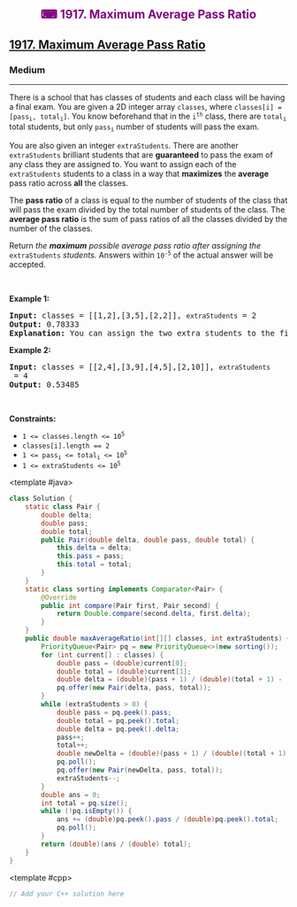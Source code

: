 <div align = "center">
<h style = "margin-bottom: 0px; margin-top: 0px; color : purple;" align = "center" class = "header">

## ⌨ 1917. Maximum Average Pass Ratio

</h>
</div>

<h2><a href="https://leetcode.com/problems/maximum-average-pass-ratio" target = "_blank">1917. Maximum Average Pass Ratio</a></h2><h3>Medium</h3><hr><p>There is a school that has classes of students and each class will be having a final exam. You are given a 2D integer array <code>classes</code>, where <code>classes[i] = [pass<sub>i</sub>, total<sub>i</sub>]</code>. You know beforehand that in the <code>i<sup>th</sup></code> class, there are <code>total<sub>i</sub></code> total students, but only <code>pass<sub>i</sub></code> number of students will pass the exam.</p>

<p>You are also given an integer <code>extraStudents</code>. There are another <code>extraStudents</code> brilliant students that are <strong>guaranteed</strong> to pass the exam of any class they are assigned to. You want to assign each of the <code>extraStudents</code> students to a class in a way that <strong>maximizes</strong> the <strong>average</strong> pass ratio across <strong>all</strong> the classes.</p>

<p>The <strong>pass ratio</strong> of a class is equal to the number of students of the class that will pass the exam divided by the total number of students of the class. The <strong>average pass ratio</strong> is the sum of pass ratios of all the classes divided by the number of the classes.</p>

<p>Return <em>the <strong>maximum</strong> possible average pass ratio after assigning the </em><code>extraStudents</code><em> students. </em>Answers within <code>10<sup>-5</sup></code> of the actual answer will be accepted.</p>

<p>&nbsp;</p>
<p><strong class="example">Example 1:</strong></p>

<pre>
<strong>Input:</strong> classes = [[1,2],[3,5],[2,2]], <code>extraStudents</code> = 2
<strong>Output:</strong> 0.78333
<strong>Explanation:</strong> You can assign the two extra students to the first class. The average pass ratio will be equal to (3/4 + 3/5 + 2/2) / 3 = 0.78333.
</pre>

<p><strong class="example">Example 2:</strong></p>

<pre>
<strong>Input:</strong> classes = [[2,4],[3,9],[4,5],[2,10]], <code>extraStudents</code> = 4
<strong>Output:</strong> 0.53485
</pre>

<p>&nbsp;</p>
<p><strong>Constraints:</strong></p>

<ul>
	<li><code>1 &lt;= classes.length &lt;= 10<sup>5</sup></code></li>
	<li><code>classes[i].length == 2</code></li>
	<li><code>1 &lt;= pass<sub>i</sub> &lt;= total<sub>i</sub> &lt;= 10<sup>5</sup></code></li>
	<li><code>1 &lt;= extraStudents &lt;= 10<sup>5</sup></code></li>
</ul>

<CodeTabs :languages="[ { name: 'C++', slot: 'cpp' }, { name: 'Java', slot: 'java' } ]">

<template #java>

```java
class Solution {
    static class Pair {
        double delta;
        double pass;
        double total;
        public Pair(double delta, double pass, double total) {
            this.delta = delta;
            this.pass = pass;
            this.total = total;
        }
    }
    static class sorting implements Comparator<Pair> {
        @Override
        public int compare(Pair first, Pair second) {
            return Double.compare(second.delta, first.delta);
        }
    }
    public double maxAverageRatio(int[][] classes, int extraStudents) {
        PriorityQueue<Pair> pq = new PriorityQueue<>(new sorting());
        for (int current[] : classes) {
            double pass = (double)current[0];
            double total = (double)current[1];
            double delta = (double)(pass + 1) / (double)(total + 1) - (double)(pass) / (double)(total);
            pq.offer(new Pair(delta, pass, total));
        }
        while (extraStudents > 0) {
            double pass = pq.peek().pass;
            double total = pq.peek().total;
            double delta = pq.peek().delta;
            pass++;
            total++;
            double newDelta = (double)(pass + 1) / (double)(total + 1) - (double)(pass) / (double)(total);
            pq.poll();
            pq.offer(new Pair(newDelta, pass, total));
            extraStudents--;
        }
        double ans = 0;
        int total = pq.size();
        while (!pq.isEmpty()) {
            ans += (double)pq.peek().pass / (double)pq.peek().total;
            pq.poll();
        }
        return (double)(ans / (double) total);
    }
}
```

</template>

<template #cpp>

```cpp
// Add your C++ solution here
```

</template>

</CodeTabs>
